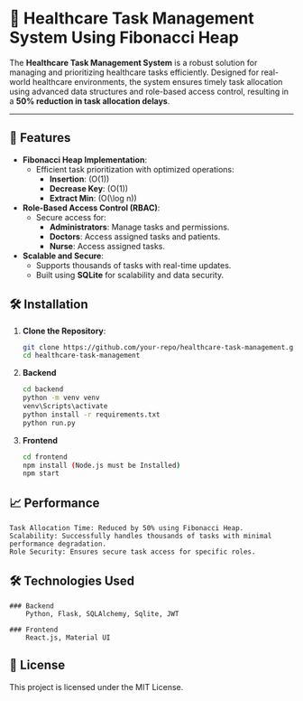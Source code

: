 # 🏥 Healthcare Task Management System Using Fibonacci Heap

The **Healthcare Task Management System** is a robust solution for managing and prioritizing healthcare tasks efficiently. Designed for real-world healthcare environments, the system ensures timely task allocation using advanced data structures and role-based access control, resulting in a **50% reduction in task allocation delays**.

---

## 🌟 Features
- **Fibonacci Heap Implementation**:
  - Efficient task prioritization with optimized operations:
    - **Insertion**: \(O(1)\)
    - **Decrease Key**: \(O(1)\)
    - **Extract Min**: \(O(\log n)\)
- **Role-Based Access Control (RBAC)**:
  - Secure access for:
    - **Administrators**: Manage tasks and permissions.
    - **Doctors**: Access assigned tasks and patients.
    - **Nurse**: Access assigned tasks.
- **Scalable and Secure**:
  - Supports thousands of tasks with real-time updates.
  - Built using **SQLite** for scalability and data security.

## 🛠️ Installation
1. **Clone the Repository**:
   ```bash
   git clone https://github.com/your-repo/healthcare-task-management.git
   cd healthcare-task-management

2. **Backend**
    ```bash
    cd backend
    python -m venv venv
    venv\Scripts\activate
    python install -r requirements.txt
    python run.py

3. **Frontend**
    ```bash
    cd frontend
    npm install (Node.js must be Installed)
    npm start

## 📈 Performance
    Task Allocation Time: Reduced by 50% using Fibonacci Heap.
    Scalability: Successfully handles thousands of tasks with minimal performance degradation.
    Role Security: Ensures secure task access for specific roles.

## 🛠️ Technologies Used
    ### Backend
        Python, Flask, SQLAlchemy, Sqlite, JWT

    ### Frontend
        React.js, Material UI   

## 📜 License
This project is licensed under the MIT License.